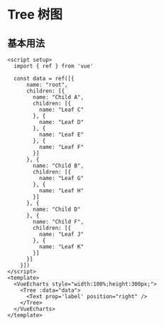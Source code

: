 # Tree 树图

<script setup>
  import { ref } from 'vue'

  const data = ref([{
      name: "root",
      children: [{
        name: "Child A",
        children: [{
          name: "Leaf C"
        }, {
          name: "Leaf D"
        }, {
          name: "Leaf E"
        }, {
          name: "Leaf F"
        }]
      }, {
        name: "Child B",
        children: [{
          name: "Leaf G"
        }, {
          name: "Leaf H"
        }]
      }, {
        name: "Child D"
      }, {
        name: "Child F",
        children: [{
          name: "Leaf J"
        }, {
          name: "Leaf K"
        }]
      }]
    }])
</script>

## 基本用法

```vue
<script setup>
  import { ref } from 'vue'

  const data = ref([{
      name: "root",
      children: [{
        name: "Child A",
        children: [{
          name: "Leaf C"
        }, {
          name: "Leaf D"
        }, {
          name: "Leaf E"
        }, {
          name: "Leaf F"
        }]
      }, {
        name: "Child B",
        children: [{
          name: "Leaf G"
        }, {
          name: "Leaf H"
        }]
      }, {
        name: "Child D"
      }, {
        name: "Child F",
        children: [{
          name: "Leaf J"
        }, {
          name: "Leaf K"
        }]
      }]
    }])
</script>
<template>
  <VueEcharts style="width:100%;height:300px;">
    <Tree :data="data">
      <Text prop='label' position="right" />
    </Tree>
  </VueEcharts>
</template>

```

<VueEcharts style="width:100%;height:300px;">
    <Tree :data="data">
      <Text prop='label' position="right" />
    </Tree>
</VueEcharts>
